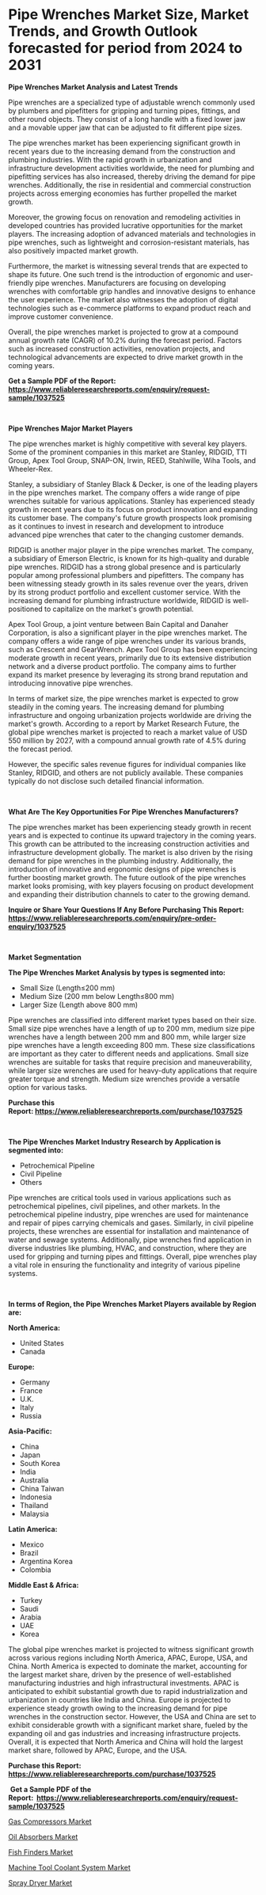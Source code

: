 <p><h1>Pipe Wrenches Market Size, Market Trends, and Growth Outlook forecasted for period from 2024 to 2031</h1></p><p><strong>Pipe Wrenches Market Analysis and Latest Trends</strong></p>
<p><p>Pipe wrenches are a specialized type of adjustable wrench commonly used by plumbers and pipefitters for gripping and turning pipes, fittings, and other round objects. They consist of a long handle with a fixed lower jaw and a movable upper jaw that can be adjusted to fit different pipe sizes.</p><p>The pipe wrenches market has been experiencing significant growth in recent years due to the increasing demand from the construction and plumbing industries. With the rapid growth in urbanization and infrastructure development activities worldwide, the need for plumbing and pipefitting services has also increased, thereby driving the demand for pipe wrenches. Additionally, the rise in residential and commercial construction projects across emerging economies has further propelled the market growth.</p><p>Moreover, the growing focus on renovation and remodeling activities in developed countries has provided lucrative opportunities for the market players. The increasing adoption of advanced materials and technologies in pipe wrenches, such as lightweight and corrosion-resistant materials, has also positively impacted market growth.</p><p>Furthermore, the market is witnessing several trends that are expected to shape its future. One such trend is the introduction of ergonomic and user-friendly pipe wrenches. Manufacturers are focusing on developing wrenches with comfortable grip handles and innovative designs to enhance the user experience. The market also witnesses the adoption of digital technologies such as e-commerce platforms to expand product reach and improve customer convenience.</p><p>Overall, the pipe wrenches market is projected to grow at a compound annual growth rate (CAGR) of 10.2% during the forecast period. Factors such as increased construction activities, renovation projects, and technological advancements are expected to drive market growth in the coming years.</p></p>
<p><strong>Get a Sample PDF of the Report:&nbsp; <a href="https://www.reliableresearchreports.com/enquiry/request-sample/1037525">https://www.reliableresearchreports.com/enquiry/request-sample/1037525</a></strong></p>
<p>&nbsp;</p>
<p><strong>Pipe Wrenches Major Market Players</strong></p>
<p><p>The pipe wrenches market is highly competitive with several key players. Some of the prominent companies in this market are Stanley, RIDGID, TTI Group, Apex Tool Group, SNAP-ON, Irwin, REED, Stahlwille, Wiha Tools, and Wheeler-Rex. </p><p>Stanley, a subsidiary of Stanley Black & Decker, is one of the leading players in the pipe wrenches market. The company offers a wide range of pipe wrenches suitable for various applications. Stanley has experienced steady growth in recent years due to its focus on product innovation and expanding its customer base. The company's future growth prospects look promising as it continues to invest in research and development to introduce advanced pipe wrenches that cater to the changing customer demands.</p><p>RIDGID is another major player in the pipe wrenches market. The company, a subsidiary of Emerson Electric, is known for its high-quality and durable pipe wrenches. RIDGID has a strong global presence and is particularly popular among professional plumbers and pipefitters. The company has been witnessing steady growth in its sales revenue over the years, driven by its strong product portfolio and excellent customer service. With the increasing demand for plumbing infrastructure worldwide, RIDGID is well-positioned to capitalize on the market's growth potential.</p><p>Apex Tool Group, a joint venture between Bain Capital and Danaher Corporation, is also a significant player in the pipe wrenches market. The company offers a wide range of pipe wrenches under its various brands, such as Crescent and GearWrench. Apex Tool Group has been experiencing moderate growth in recent years, primarily due to its extensive distribution network and a diverse product portfolio. The company aims to further expand its market presence by leveraging its strong brand reputation and introducing innovative pipe wrenches.</p><p>In terms of market size, the pipe wrenches market is expected to grow steadily in the coming years. The increasing demand for plumbing infrastructure and ongoing urbanization projects worldwide are driving the market's growth. According to a report by Market Research Future, the global pipe wrenches market is projected to reach a market value of USD 550 million by 2027, with a compound annual growth rate of 4.5% during the forecast period.</p><p>However, the specific sales revenue figures for individual companies like Stanley, RIDGID, and others are not publicly available. These companies typically do not disclose such detailed financial information.</p></p>
<p>&nbsp;</p>
<p><strong>What Are The Key Opportunities For Pipe Wrenches Manufacturers?</strong></p>
<p><p>The pipe wrenches market has been experiencing steady growth in recent years and is expected to continue its upward trajectory in the coming years. This growth can be attributed to the increasing construction activities and infrastructure development globally. The market is also driven by the rising demand for pipe wrenches in the plumbing industry. Additionally, the introduction of innovative and ergonomic designs of pipe wrenches is further boosting market growth. The future outlook of the pipe wrenches market looks promising, with key players focusing on product development and expanding their distribution channels to cater to the growing demand.</p></p>
<p><strong>Inquire or Share Your Questions If Any Before Purchasing This Report: <a href="https://www.reliableresearchreports.com/enquiry/pre-order-enquiry/1037525">https://www.reliableresearchreports.com/enquiry/pre-order-enquiry/1037525</a></strong></p>
<p>&nbsp;</p>
<p><strong>Market Segmentation</strong></p>
<p><strong>The Pipe Wrenches Market Analysis by types is segmented into:</strong></p>
<p><ul><li>Small Size (Length≤200 mm)</li><li>Medium Size (200 mm below Length≤800 mm)</li><li>Larger Size (Length above 800 mm)</li></ul></p>
<p><p>Pipe wrenches are classified into different market types based on their size. Small size pipe wrenches have a length of up to 200 mm, medium size pipe wrenches have a length between 200 mm and 800 mm, while larger size pipe wrenches have a length exceeding 800 mm. These size classifications are important as they cater to different needs and applications. Small size wrenches are suitable for tasks that require precision and maneuverability, while larger size wrenches are used for heavy-duty applications that require greater torque and strength. Medium size wrenches provide a versatile option for various tasks.</p></p>
<p><strong>Purchase this Report:&nbsp;<a href="https://www.reliableresearchreports.com/purchase/1037525">https://www.reliableresearchreports.com/purchase/1037525</a></strong></p>
<p>&nbsp;</p>
<p><strong>The Pipe Wrenches Market Industry Research by Application is segmented into:</strong></p>
<p><ul><li>Petrochemical Pipeline</li><li>Civil Pipeline</li><li>Others</li></ul></p>
<p><p>Pipe wrenches are critical tools used in various applications such as petrochemical pipelines, civil pipelines, and other markets. In the petrochemical pipeline industry, pipe wrenches are used for maintenance and repair of pipes carrying chemicals and gases. Similarly, in civil pipeline projects, these wrenches are essential for installation and maintenance of water and sewage systems. Additionally, pipe wrenches find application in diverse industries like plumbing, HVAC, and construction, where they are used for gripping and turning pipes and fittings. Overall, pipe wrenches play a vital role in ensuring the functionality and integrity of various pipeline systems.</p></p>
<p>&nbsp;</p>
<p><strong>In terms of Region, the Pipe Wrenches Market Players available by Region are:</strong></p>
<p>
    <p> <strong> North America: </strong>
        <ul>
            <li>United States</li>
            <li>Canada</li>
        </ul>
        </p> 
    <p> <strong> Europe: </strong>
        <ul>
            <li>Germany</li>
            <li>France</li>
            <li>U.K.</li>
            <li>Italy</li>
            <li>Russia</li>
        </ul>
        </p> 
    <p> <strong> Asia-Pacific: </strong>
        <ul>
            <li>China</li>
            <li>Japan</li>
            <li>South Korea</li>
            <li>India</li>
            <li>Australia</li>
            <li>China Taiwan</li>
            <li>Indonesia</li>
            <li>Thailand</li>
            <li>Malaysia</li>
        </ul>
        </p> 
    <p> <strong> Latin America: </strong>
        <ul>
            <li>Mexico</li>
            <li>Brazil</li>
            <li>Argentina Korea</li>
            <li>Colombia</li>
        </ul>
        </p> 
    <p> <strong> Middle East & Africa: </strong>
        <ul>
            <li>Turkey</li>
            <li>Saudi</li>
            <li>Arabia</li>
            <li>UAE</li>
            <li>Korea</li>
        </ul>
    </p>
    </p>
<p><p>The global pipe wrenches market is projected to witness significant growth across various regions including North America, APAC, Europe, USA, and China. North America is expected to dominate the market, accounting for the largest market share, driven by the presence of well-established manufacturing industries and high infrastructural investments. APAC is anticipated to exhibit substantial growth due to rapid industrialization and urbanization in countries like India and China. Europe is projected to experience steady growth owing to the increasing demand for pipe wrenches in the construction sector. However, the USA and China are set to exhibit considerable growth with a significant market share, fueled by the expanding oil and gas industries and increasing infrastructure projects. Overall, it is expected that North America and China will hold the largest market share, followed by APAC, Europe, and the USA.</p></p>
<p><strong>Purchase this Report: <a href="https://www.reliableresearchreports.com/purchase/1037525">https://www.reliableresearchreports.com/purchase/1037525</a></strong></p>
<p>&nbsp;<strong>Get a Sample PDF of the Report:&nbsp;&nbsp;<a href="https://www.reliableresearchreports.com/enquiry/request-sample/1037525">https://www.reliableresearchreports.com/enquiry/request-sample/1037525</a></strong></p>
<p><strong></strong></p>
<p><p><a href="https://github.com/grishafomin4852/Market-Research-Report-List-2/blob/main/gas-compressors-market.md">Gas Compressors Market</a></p><p><a href="https://github.com/luckyshygirl/Market-Research-Report-List-2/blob/main/oil-absorbers-market.md">Oil Absorbers Market</a></p><p><a href="https://github.com/ruslanpoljakovrd177/Market-Research-Report-List-2/blob/main/fish-finders-market.md">Fish Finders Market</a></p><p><a href="https://github.com/gdfhhhj/Market-Research-Report-List-2/blob/main/machine-tool-coolant-system-market.md">Machine Tool Coolant System Market</a></p><p><a href="https://github.com/gulaimolin/Market-Research-Report-List-2/blob/main/spray-dryer-market.md">Spray Dryer Market</a></p></p>